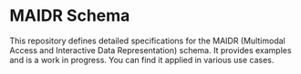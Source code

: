
# MAIDR Schema

This repository defines detailed specifications for the MAIDR (Multimodal Access and Interactive Data Representation) schema. It provides examples and is a work in progress. You can find it applied in various use cases.